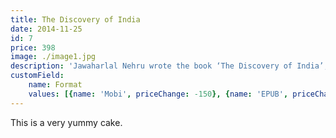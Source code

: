 ```yaml
---
title: The Discovery of India
date: 2014-11-25
id: 7
price: 398
image: ./image1.jpg
description: 'Jawaharlal Nehru wrote the book ‘The Discovery of India’, during his imprisonment at Ahmednagar fort for participating in the Quit India Movement (1942 – 1946). The book was written during Nehrus four years of confinement to solitude in prison and is his way of paying an homage to his beloved country and its rich culture.'
customField: 
    name: Format
    values: [{name: 'Mobi', priceChange: -150}, {name: 'EPUB', priceChange: -150}, {name: 'PDF', priceChange: -150}, {name: 'Paperback', priceChange: 0}]
---
```


This is a very yummy cake.
